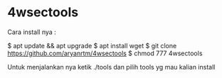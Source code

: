 # 4wsectools

Cara install nya :

  $ apt update && apt upgrade
  $ apt install wget
  $ git clone https://github.com/aryanrtm/4wsectools
  $ chmod 777 4wsectools

Untuk menjalankan nya ketik ./tools dan pilih tools yg mau kalian install

